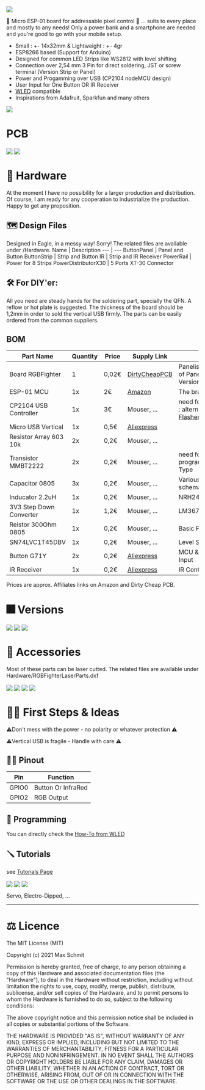 <img src="images/Banner.jpg?raw=true">

🚥 Micro ESP-01 board for addressable pixel control 🚥 ... suits to every place and mostly to any needs!
Only a power bank and a smartphone are needed and you're good to go with your mobile setup.

* Small : +- 14x32mm & Lightweight : +- 4gr
* ESP8266 based (Support for Arduino)
* Designed for common LED Strips like WS2812 with level shifting
* Connection over 2,54 mm 3 Pin for direct soldering, JST or screw terminal (Version Strip or Panel)
* Power and Progamming over USB (CP2104 nodeMCU design)
* User Input for One Button OR IR Receiver
* [WLED](https://github.com/Aircoookie/WLED "WLED's Github page") compatible
* Inspirations from Adafruit, Sparkfun and many others


<img src="images/RGBFighterFamily.jpg?raw=true">

# PCB 
<img src="images/BottomBoard.jpg?raw=true" align="center">
<img src="images/TopBoard.jpg?raw=true" align="center">


# 🔦 Hardware

At the moment I have no possibility for a larger production and distribution. Of course, I am ready for any cooperation to industrialize the production. Happy to get any proposition.

## 🗺 Design Files

Designed in Eagle, in a messy way! Sorry! The related files are available under /Hardware.
Name | Description 
--- | ---
ButtonPanel | Panel and Button
ButtonStrip | Strip and Button
IR | Strip and IR Receiver
PowerRail | Power for 8 Strips
PowerDistributorX30 | 5 Ports XT-30 Connector

## 🛠 For DIY'er:
All you need are steady hands for the soldering part, specially the QFN. A reflow or hot plate is suggested.
The thickness of the board should be 1,2mm in order to sold the vertical USB firmly. The parts can be easily ordered from the common suppliers.

## BOM

Part Name | Quantity | Price | Supply Link | Notes 
--- | --- | --- | --- | ---
Board RGBFighter | 1 | 0,02€ | [DirtyCheapPCB](https://dirtypcbs.com/store/pcbs/buy/108056/rgborder10x10january2019-zip) | Panelised Design files of Panel-Strip-USB Versions
ESP-01 MCU | 1x | 2€ | [Amazon](https://amzn.to/3qxXip7) | The brain
CP2104 USB Controller | 1x | 3€ | Mouser, ... | need for progamming : alternative [ESP-01 Flasher](https://amzn.to/3A2HptF)
Micro USB Vertical | 1x | 0,5€ | [Aliexpress](https://de.aliexpress.com/item/32763426569.html?spm=a2g0o.productlist.0.0.311216d7spMSH2&algo_pvid=98ad0ae0-8dc1-4f57-a2f5-b4d20632117a&algo_exp_id=98ad0ae0-8dc1-4f57-a2f5-b4d20632117a-0&pdp_ext_f=%7B%22sku_id%22%3A%2262079415830%22%7D&pdp_pi=-1%3B1.05%3B-1%3B-1%40salePrice%3BEUR%3Bsearch-mainSearch)
Resistor Array 603 10k | 2x | 0,2€ | Mouser, ...
Transistor MMBT2222 | 2x | 0,2€ | Mouser, ... | need for programming, NPN Type
Capacitor 0805 | 3x | 0,2€ | Mouser, ... | Various values : schematics
Inducator 2.2uH | 1x | 0,2€ | Mouser, ... | NRH2412T2R2MNGH
3V3 Step Down Converter | 1x | 1,2€ | Mouser, ... | LM3671
Reistor 300Ohm 0805 | 1x | 0,2€ | Mouser, ... | Basic Pin Protection 
SN74LVC1T45DBV  | 1x | 0,2€ | Mouser, ... | Level Shifter
Button G71Y | 2x | 0,2€ | [Aliexpress](https://de.aliexpress.com/item/32696378346.html?gatewayAdapt=glo2deu&spm=a2g0o.9042311.0.0.27424c4dxoYQAi) | MCU & Reset User Input
IR Receiver | 1x | 0,2€ | [Aliexpress](https://de.aliexpress.com/item/4000184301216.html?spm=a2g0o.productlist.0.0.724b5981TB06ev&algo_pvid=77930a48-2919-4032-8365-519159e4dc8a&algo_exp_id=77930a48-2919-4032-8365-519159e4dc8a-17&pdp_ext_f=%7B%22sku_id%22%3A%2210000000677331106%22%7D&pdp_pi=-1%3B0.96%3B-1%3B-1%40salePrice%3BEUR%3Bsearch-mainSearch) |IR Control Version

Prices are approx. Affiliates links on Amazon and Dirty Cheap PCB.

# 🎆 Versions
<img src="images/OneButton.jpg?raw=true" align="center">
<img src="images/IrControl.jpg?raw=true" align="center">
<img src="images/MatrixBuddy.jpg?raw=true" align="center">

# 🛒 Accessories

Most of these parts can be laser cutted. The related files are available under Hardware/RGBFighterLaserParts.dxf

<img src="images/StorageBox.jpg?raw=true" align="center">
<img src="images/USBPowerInjector.jpg?raw=true" align="center">
<img src="images/LaserParts.jpg?raw=true" align="center">
<img src="images/8PowerRail.jpg?raw=true" align="center">

# 👶🏼 First Steps & Ideas

⚠️Don't mess with the power - no polarity or whatever protection ⚠️

⚠️Vertical USB is fragile - Handle with care ⚠️

## 🤏🏽 Pinout
Pin | Function
--- | ---
GPIO0 | Button Or InfraRed
GPIO2 | RGB Output | Recomanded Output from WLED

## 💾 Programming
You can directly check the [How-To from WLED](https://kno.wled.ge/basics/install-binary/)

## 🪛 Tutorials
see [Tutorials Page](https://github.com/alfredtorch/RGBFighter/master/Tutorials.md)

<img src="images/8x8Projector.jpg?raw=true" align="center">
<img src="images/PowerBank.jpg?raw=true" align="center">
<img src="images/MagneticStrip.jpg?raw=true" align="center">

Servo, Electro-Dipped, ...

---

# ⚖️ Licence
The MIT License (MIT)

Copyright (c) 2021 Max Schmit

Permission is hereby granted, free of charge, to any person obtaining a copy of this Hardware and associated documentation files (the "Hardware"), to deal in the Hardware without restriction, including without limitation the rights to use, copy, modify, merge, publish, distribute, sublicense, and/or sell copies of the Hardware, and to permit persons to whom the Hardware is furnished to do so, subject to the following conditions:

The above copyright notice and this permission notice shall be included in all copies or substantial portions of the Software.

THE HARDWARE IS PROVIDED "AS IS", WITHOUT WARRANTY OF ANY KIND, EXPRESS OR IMPLIED, INCLUDING BUT NOT LIMITED TO THE WARRANTIES OF MERCHANTABILITY, FITNESS FOR A PARTICULAR PURPOSE AND NONINFRINGEMENT. IN NO EVENT SHALL THE AUTHORS OR COPYRIGHT HOLDERS BE LIABLE FOR ANY CLAIM, DAMAGES OR OTHER LIABILITY, WHETHER IN AN ACTION OF CONTRACT, TORT OR OTHERWISE, ARISING FROM, OUT OF OR IN CONNECTION WITH THE SOFTWARE OR THE USE OR OTHER DEALINGS IN THE SOFTWARE.
